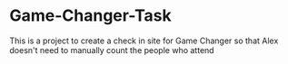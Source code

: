 # Game-Changer-Task
This is a project to create a check in site for Game Changer so that Alex doesn't need to manually count the people who attend
